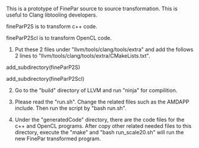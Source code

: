 This is a prototype of FinePar source to source transformation.
This is useful to Clang libtooling developers.

fineParP2S is to transform c++ code.

fineParP2Scl is to transform OpenCL code.

1. Put these 2 files under "llvm/tools/clang/tools/extra" and add the follows 2 lines to "llvm/tools/clang/tools/extra/CMakeLists.txt".

add_subdirectory(fineParP2S)

add_subdirectory(fineParP2Scl)

2. Go to the "build" directory of LLVM and run "ninja" for compilition.

3. Please read the "run.sh". Change the related files such as the AMDAPP include.
Then run the script by "bash run.sh".

4. Under the "generatedCode" directory, there are the code files for the c++ and OpenCL programs.
After copy other related needed files to this directory, execute the "make" and "bash run_scale20.sh" will run the new FinePar transformed program.
